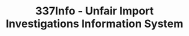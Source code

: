 ---
bigquery: https://console.cloud.google.com/bigquery?p=patents-public-data&d=usitc_investigations&page=dataset&project=sheets-management-319211
citation: US International Trade Commission 337Info Unfair Import Investigations Information
  System
contributors: US International Trade Comission
cost: None
description: US International Trade Commission 337Info Unfair Import Investigations
  Information System contains data on investigations done under Section 337. Section
  337 declares the infringement of certain statutory intellectual property rights
  and other forms of unfair competition in import trade to be unlawful practices.
  Most Section 337 investigations involve allegations of patent or registered trademark
  infringement.
documentation: FAQ and tutorial available on the site
last_edit: Mon, 04 Apr 2022 19:10:40 GMT
location: https://pubapps2.usitc.gov/337external/
maintained_by: US International Trade Comission
schema_fields: '[''issueDateOtherNonFinal'', ''htsNumbers'', ''finalIdOnViolationIssue'',
  ''targetDate'', ''gcAttorney'', ''respondent'', ''cafcAppeals'', ''aljAssigned'',
  ''dateCreated'', ''copyrightNumbers'', ''ouiiParticipation'', ''teoReliefGranted'',
  ''currentStatus'', ''teoIdDueDate'', ''internalRemand'', ''trademarkNumbers'', ''teoIdIssueDate'',
  ''finalIdOnViolationDue'', ''reportingRequirements'', ''dateComplaintFiled'', ''teoProceedingInvolved'',
  ''investigationTermDate'', ''lastUpdated'', ''currentActiveALJ'', ''publication_number'',
  ''finalDetViolation'', ''dateOfPublicationFrNotice'', ''complainant'', ''actualEndDateEvidHear'',
  ''patentNumber'', ''invUnfairAct'', ''scheduledEndDateEvidHear'', ''patentNumbers'',
  ''title'', ''scheduledStartDateEvidHear'', ''finalDetNoViolation'', ''startDateMarkmanHearing'',
  ''actualStartDateEvidHear'', ''docketNo'', ''markmanHearing'', ''ouiiAttorney'',
  ''endDateMarkmanHearing'', ''investigationType'', ''investigationNo'', ''id'']'
shortname: unfair_import_investigations
tags:
- import
- legal
- trade
timeframe: 2008-2021 (prior to 2008 downloadable as a JSON file)
title: 337Info - Unfair Import Investigations Information System
uuid: 2721f5ec-e599-4890-9265-9706719fc71e
---